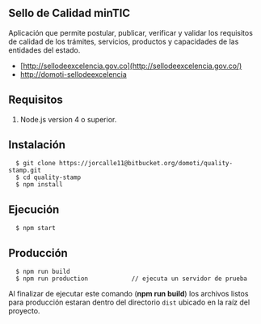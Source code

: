 ## Sello de Calidad minTIC
Aplicación que permite postular, publicar, verificar y validar los requisitos de calidad de los trámites, servicios, productos y capacidades de las entidades del estado.

* [http://sellodeexcelencia.gov.co](http://sellodeexcelencia.gov.co/)
* [http://domoti-sellodeexcelencia](http://domoti-sellodeexcelencia.appspot.com)

## Requisitos
  1. Node.js version 4 o superior.


## Instalación
```shell
  $ git clone https://jorcalle11@bitbucket.org/domoti/quality-stamp.git
  $ cd quality-stamp
  $ npm install
```
## Ejecución
```shell
  $ npm start
```

## Producción
```shell
  $ npm run build
  $ npm run production            // ejecuta un servidor de prueba
```
Al finalizar de ejecutar este comando (**npm run build**) los archivos listos para producción estaran dentro del directorio ```dist``` ubicado en la raíz del proyecto.


<!--## Demo
![Imagen 1][1]

 [1]: screenshot.png "Captura"
-->
